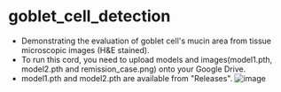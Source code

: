# goblet_cell_detection
- Demonstrating the evaluation of goblet cell's mucin area from tissue microscopic images (H&E stained).
- To run this cord, you need to upload models and images(model1.pth, model2.pth and remission_case.png) onto your Google Drive.
- model1.pth and model2.pth are available from "Releases".
![image](https://user-images.githubusercontent.com/84660708/153540792-33db0de4-8f18-47db-8041-f5a5ac02fb51.png)
